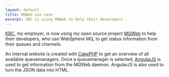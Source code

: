```yaml
---
layout: default
title: MQWeb use case
excerpt: KBC is using MQWeb to help their developers
---
```


[KBC](http://www.kbc.be), my employer, is now using my open source project 
[MQWeb](http://www.mqweb.org) to help their developers, who use WebSphere MQ, 
to get status information from their queues and channels.
 
An internal website is created with [CakePHP](http://www.cakephp.org) to get an overview of all available
queuemanagers. Once a queuemanager is selected, [AngularJS](http://www.angularjs.org) is used to get
information from the MQWeb daemon. AngularJS is also used to turn the JSON data
into HTML.
